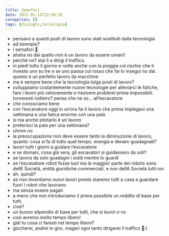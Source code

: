 ```yaml
---
title: Semafori
date: 2021-01-15T22:50:55
categories: []
tags: [dialoghi,tecnologia]
---
```


- pensavo a quanti posti di lavoro sono stati sostituiti dalla tecnologia
- ad esempio?
- i semafori 🚦 
- ahaha no dai quello non è un lavoro da essere umani!
- perché no? stai lì e dirigi il traffico. 
- in piedi tutto il giorno e notte anche con la pioggia col rischio che ti investe uno su tre e se uno passa col rosso che fai lo insegui no dai. questo è un perfetto lavoro da macchine
- ma è sempre bene che la tecnologia tolga posti di lavoro?
- sviluppiamo costantemente nuove tecnologie per alleviarci le fatiche, fare i lavori più velocemente e risolvere problemi prima impossibili. torneresti indietro? pensa che ne so... all’escavatore 
- che conosciamo bene 
- con l’escavatore oggi in un’ora fai il lavoro che prima impiegavi una settimana e una fatica enorme con una pala
- si ma anche pilotarlo è un lavoro
- preferisci la pala per una settimana?
- uhmm no
- la preoccupazione non deve essere tanto la diminuzione di lavoro, quanto: cosa si fa di tutto quel tempo, energia e denaro guadagnati?
- lavori tutti i giorni a guidare l’escavatore
- e se domani, cosa già vera, gli escavatori si guidassero da soli?
- se lavora da solo guadagni i soldi mentre lo guardi
- se l’escavatore robot fosse tuo! ma la maggior parte dei robots sono dellE Società, entità giuridiche commerciali, e non dellA Società tutti noi
- ah. quindi?
- se non inventiamo nuovi lavori presto staremo tutti a casa a guardare fuori i robot che lavorano
- ma senza essere pagati
- a meno che non introduciamo il prima possibile un reddito di base per tutti.
- cioè?
- un buono stipendio di base per tutti, che si lavori o no
- così avremo molto tempo libero!
- già! tu cosa ci faresti nel tempo libero?
- giocherei, andrei in giro. magari ogni tanto dirigerei il traffico 🚦:)
